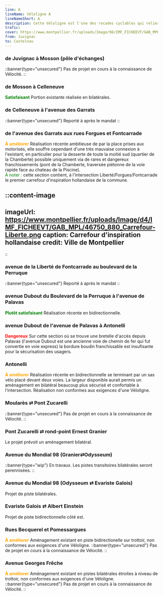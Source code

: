 ```yaml
---
line: A
lineName: Véloligne A
lineNameShort: A
description: Cette Véloligne est l'une des rocades cyclables qui reliera à terme Juvignac à Castelnau
trafic:
cover: https://www.montpellier.fr/uploads/Image/98/IMF_FICHEEVT/GAB_MPL/43475_157_pers-DUBOUT.jpg
from: Juvignac
to: Castelnau
---
```


### de Juvignac à Mosson (pôle d'échanges)

::banner{type="unsecured"}
Pas de projet en cours à la connaissance de Vélocité.
::

### de Mosson à Celleneuve

<span style="color:green;font-weight:bold">Satisfaisant</span>
Portion existante réalisée en bilatérales.

### de Celleneuve à l'avenue des Garrats

::banner{type="unsecured"}
Reporté à après le mandat
::

### de l'avenue des Garrats aux rues Forgues et Fontcarrade

<span style="color:orange;font-weight:bold">À améliorer</span>
Réalisation récente ambitieuse de par la place prises aux motorisés, elle souffre cependant d'une très mauvaise connexion à l'existant, en particulier pour la desserte de toute la moitié sud (quartier de la Chamberte) possible uniquement via de rares et dangereux franchissements (pont de la Chamberte, traversée piétonne de la voie rapide face au chateau de la Piscine).<br>
<span style="color:green">À noter :</span> cette section contient, à l'intersection Liberté/Forgues/Fontcarrade le premier carrefour d'inspiration hollandaise de la commune.

::content-image
---
imageUrl: https://www.montpellier.fr/uploads/Image/d4/IMF_FICHEEVT/GAB_MPL/46750_880_Carrefour-Liberte.png
caption: Carrefour d'inspiration hollandaise
credit: Ville de Montpellier
---
::

### avenue de la Liberté de Fontcarrade au boulevard de la Perruque

::banner{type="unsecured"}
Reporté à après le mandat
::

### avenue Dubout du Boulevard de la Perruque à l'avenue de Palavas

<span style="color:green;font-weight:bold">Plutôt satisfaisant</span>
Réalisation récente en bidirectionnelle.

### avenue Dubout de l'avenue de Palavas à Antonelli

<span style="color:red;font-weight:bold">Dangereux</span>
Sur cette section où se trouve une bretelle d'accès depuis Palavas (l'avenue Dubout est une ancienne voie de chemin de fer qui fut convertie en voie express) la bordure boudin franchissable est insufisante pour la sécurisation des usagers.

### Antonelli

<span style="color:orange;font-weight:bold">À améliorer</span>
Réalisation récente en bidirectionnelle se terminant par un sas vélo placé devant deux voies. La largeur disponible aurait permis un aménagement en bilatéral beaucoup plus sécurisé et confortable à l'intersection. Réalisation non conformes aux exigences d'une Véloligne.

### Moularès ⇄ Pont Zucarelli

::banner{type="unsecured"}
Pas de projet en cours à la connaissance de Vélocité.
::

### Pont Zucarelli ⇄ rond-point Ernest Granier

Le projet prévoit un aménagement bilatéral.

### Avenue du Mondial 98 (Granier⇄Odysseum)

::banner{type="wip"}
En travaux. Les pistes transitoires bilatérales seront perennisées.
::

### Avenue du Mondial 98 (Odysseum ⇄ Evariste Galois)

Projet de piste bilatérales.

### Evariste Galois ⇄ Albert Einstein

Projet de piste bidirectionnelle côté est.

### Rues Becquerel et Pomessargues

<span style="color:orange;font-weight:bold">À améliorer</span> Aménagement existant en piste bidirectionelle sur trottoir, non conformes aux exigences d'une Véloligne.
::banner{type="unsecured"}
Pas de projet en cours à la connaissance de Vélocité.
::

### Avenue Georges Frêche

<span style="color:orange;font-weight:bold">À améliorer</span> Aménagement existant en pistes bilatérales étroites à niveau de trottoir, non conformes aux exigences d'une Véloligne.
::banner{type="unsecured"}
Pas de projet en cours à la connaissance de Vélocité.
::